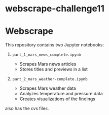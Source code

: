# webscrape-challenge11
 # Webscrape
   
 This repository contains two Jupyter notebooks:  
   
 1. `part_1_mars_news_complete.ipynb`  
    - Scrapes Mars news articles  
    - Stores titles and previews in a list  
   
 2. `part_2_mars_weather-complete.ipynb`  
    - Scrapes Mars weather data  
    - Analyzes temperature and pressure data  
    - Creates visualizations of the findings  
   
 also has the  cvs files. 
